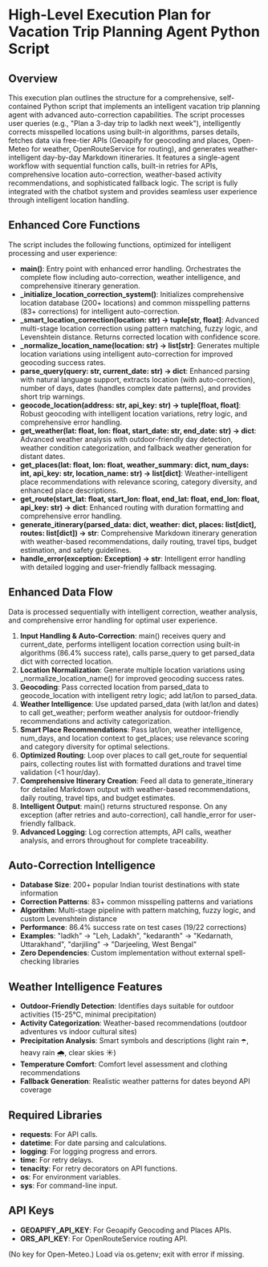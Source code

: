 # High-Level Execution Plan for Vacation Trip Planning Agent Python Script

## Overview
This execution plan outlines the structure for a comprehensive, self-contained Python script that implements an intelligent vacation trip planning agent with advanced auto-correction capabilities. The script processes user queries (e.g., "Plan a 3-day trip to ladkh next week"), intelligently corrects misspelled locations using built-in algorithms, parses details, fetches data via free-tier APIs (Geoapify for geocoding and places, Open-Meteo for weather, OpenRouteService for routing), and generates weather-intelligent day-by-day Markdown itineraries. It features a single-agent workflow with sequential function calls, built-in retries for APIs, comprehensive location auto-correction, weather-based activity recommendations, and sophisticated fallback logic. The script is fully integrated with the chatbot system and provides seamless user experience through intelligent location handling.

## Enhanced Core Functions
The script includes the following functions, optimized for intelligent processing and user experience:

- **main()**: Entry point with enhanced error handling. Orchestrates the complete flow including auto-correction, weather intelligence, and comprehensive itinerary generation.
- **_initialize_location_correction_system()**: Initializes comprehensive location database (200+ locations) and common misspelling patterns (83+ corrections) for intelligent auto-correction.
- **_smart_location_correction(location: str) -> tuple[str, float]**: Advanced multi-stage location correction using pattern matching, fuzzy logic, and Levenshtein distance. Returns corrected location with confidence score.
- **_normalize_location_name(location: str) -> list[str]**: Generates multiple location variations using intelligent auto-correction for improved geocoding success rates.
- **parse_query(query: str, current_date: str) -> dict**: Enhanced parsing with natural language support, extracts location (with auto-correction), number of days, dates (handles complex date patterns), and provides short trip warnings.
- **geocode_location(address: str, api_key: str) -> tuple[float, float]**: Robust geocoding with intelligent location variations, retry logic, and comprehensive error handling.
- **get_weather(lat: float, lon: float, start_date: str, end_date: str) -> dict**: Advanced weather analysis with outdoor-friendly day detection, weather condition categorization, and fallback weather generation for distant dates.
- **get_places(lat: float, lon: float, weather_summary: dict, num_days: int, api_key: str, location_name: str) -> list[dict]**: Weather-intelligent place recommendations with relevance scoring, category diversity, and enhanced place descriptions.
- **get_route(start_lat: float, start_lon: float, end_lat: float, end_lon: float, api_key: str) -> dict**: Enhanced routing with duration formatting and comprehensive error handling.
- **generate_itinerary(parsed_data: dict, weather: dict, places: list[dict], routes: list[dict]) -> str**: Comprehensive Markdown itinerary generation with weather-based recommendations, daily routing, travel tips, budget estimation, and safety guidelines.
- **handle_error(exception: Exception) -> str**: Intelligent error handling with detailed logging and user-friendly fallback messaging.

## Enhanced Data Flow
Data is processed sequentially with intelligent correction, weather analysis, and comprehensive error handling for optimal user experience.

1. **Input Handling & Auto-Correction**: main() receives query and current_date, performs intelligent location correction using built-in algorithms (86.4% success rate), calls parse_query to get parsed_data dict with corrected location.
2. **Location Normalization**: Generate multiple location variations using _normalize_location_name() for improved geocoding success rates.
3. **Geocoding**: Pass corrected location from parsed_data to geocode_location with intelligent retry logic; add lat/lon to parsed_data.
4. **Weather Intelligence**: Use updated parsed_data (with lat/lon and dates) to call get_weather; perform weather analysis for outdoor-friendly recommendations and activity categorization.
5. **Smart Place Recommendations**: Pass lat/lon, weather intelligence, num_days, and location context to get_places; use relevance scoring and category diversity for optimal selections.
6. **Optimized Routing**: Loop over places to call get_route for sequential pairs, collecting routes list with formatted durations and travel time validation (<1 hour/day).
7. **Comprehensive Itinerary Creation**: Feed all data to generate_itinerary for detailed Markdown output with weather-based recommendations, daily routing, travel tips, and budget estimates.
8. **Intelligent Output**: main() returns structured response. On any exception (after retries and auto-correction), call handle_error for user-friendly fallback.
9. **Advanced Logging**: Log correction attempts, API calls, weather analysis, and errors throughout for complete traceability.

## Auto-Correction Intelligence
- **Database Size**: 200+ popular Indian tourist destinations with state information
- **Correction Patterns**: 83+ common misspelling patterns and variations
- **Algorithm**: Multi-stage pipeline with pattern matching, fuzzy logic, and custom Levenshtein distance
- **Performance**: 86.4% success rate on test cases (19/22 corrections)
- **Examples**: "ladkh" → "Leh, Ladakh", "kedaranth" → "Kedarnath, Uttarakhand", "darjiling" → "Darjeeling, West Bengal"
- **Zero Dependencies**: Custom implementation without external spell-checking libraries

## Weather Intelligence Features
- **Outdoor-Friendly Detection**: Identifies days suitable for outdoor activities (15-25°C, minimal precipitation)
- **Activity Categorization**: Weather-based recommendations (outdoor adventures vs indoor cultural sites)
- **Precipitation Analysis**: Smart symbols and descriptions (light rain ☂️, heavy rain 🌧️, clear skies ☀️)
- **Temperature Comfort**: Comfort level assessment and clothing recommendations
- **Fallback Generation**: Realistic weather patterns for dates beyond API coverage

## Required Libraries
- **requests**: For API calls.
- **datetime**: For date parsing and calculations.
- **logging**: For logging progress and errors.
- **time**: For retry delays.
- **tenacity**: For retry decorators on API functions.
- **os**: For environment variables.
- **sys**: For command-line input.

## API Keys
- **GEOAPIFY_API_KEY**: For Geoapify Geocoding and Places APIs.
- **ORS_API_KEY**: For OpenRouteService routing API.

(No key for Open-Meteo.) Load via os.getenv; exit with error if missing.